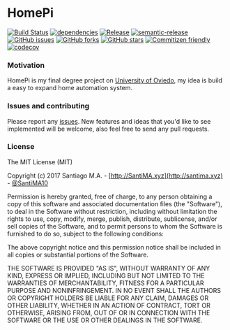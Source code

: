 # HomePi 


[![Build Status](https://travis-ci.org/SantiMA10/HomePi.svg?branch=master)](https://travis-ci.org/SantiMA10/HomePi)
[![dependencies](https://david-dm.org/SantiMA10/HomePi.svg)](https://github.com/SantiMA10/HomePi)
[![Release](http://github-release-version.herokuapp.com/github/SantiMA10/HomePi/release.png)](https://github.com/SantiMA10/HomePi/releases)
[![semantic-release](https://img.shields.io/badge/%20%20%F0%9F%93%A6%F0%9F%9A%80-semantic--release-e10079.svg)](https://github.com/semantic-release/semantic-release)
[![GitHub issues](https://img.shields.io/github/issues/SantiMA10/HomePi.svg)](https://github.com/SantiMA10/HomePi/issues)
[![GitHub forks](https://img.shields.io/github/forks/SantiMA10/HomePi.svg)](https://github.com/SantiMA10/HomePi/network)
[![GitHub stars](https://img.shields.io/github/stars/SantiMA10/HomePi.svg)](https://github.com/SantiMA10/HomePi/stargazers)
[![Commitizen friendly](https://img.shields.io/badge/commitizen-friendly-brightgreen.svg)](http://commitizen.github.io/cz-cli/)
[![codecov](https://codecov.io/gh/SantiMA10/HomePi/branch/master/graph/badge.svg)](https://codecov.io/gh/SantiMA10/HomePi)

### Motivation
HomePi is my final degree project on [University of Oviedo](https://uniovi.es), my idea is build a easy to expand home automation system.

### Issues and contributing

Please report any [issues](https://github.com/SantiMA10/HomePi/issues). New features and ideas that you'd like to see implemented will be welcome, also feel free to send any pull requests.

### License

The MIT License (MIT)

Copyright (c) 2017 Santiago M.A. - [http://SantiMA.xyz](http://santima.xyz) - [@SantiMA10](http://twitter.com/SantiMA10)

Permission is hereby granted, free of charge, to any person obtaining a copy
of this software and associated documentation files (the "Software"), to deal
in the Software without restriction, including without limitation the rights
to use, copy, modify, merge, publish, distribute, sublicense, and/or sell
copies of the Software, and to permit persons to whom the Software is
furnished to do so, subject to the following conditions:

The above copyright notice and this permission notice shall be included in all
copies or substantial portions of the Software.

THE SOFTWARE IS PROVIDED "AS IS", WITHOUT WARRANTY OF ANY KIND, EXPRESS OR
IMPLIED, INCLUDING BUT NOT LIMITED TO THE WARRANTIES OF MERCHANTABILITY,
FITNESS FOR A PARTICULAR PURPOSE AND NONINFRINGEMENT. IN NO EVENT SHALL THE
AUTHORS OR COPYRIGHT HOLDERS BE LIABLE FOR ANY CLAIM, DAMAGES OR OTHER
LIABILITY, WHETHER IN AN ACTION OF CONTRACT, TORT OR OTHERWISE, ARISING FROM,
OUT OF OR IN CONNECTION WITH THE SOFTWARE OR THE USE OR OTHER DEALINGS IN THE
SOFTWARE.